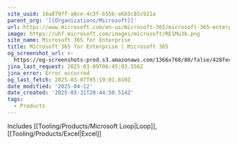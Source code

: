 ```yaml
---
site_uuid: 16a8797f-a8ce-4c3f-b55b-a6b5c85c921a
parent_org: '[[Organizations/Microsoft]]'
url: https://www.microsoft.com/en-us/microsoft-365/microsoft-365-enterprise
image: https://uhf.microsoft.com/images/microsoft/RE1Mu3b.png
site_name: Microsoft 365 for Enterprise
title: Microsoft 365 for Enterprise | Microsoft 365
og_screenshot_url: >-
  https://og-screenshots-prod.s3.amazonaws.com/1366x768/80/false/428fecd2c2b3d4a9bd30548260a1c1ee91670991b55b0981b1a2e25000539143.jpeg
jina_last_request: 2025-03-09T06:45:03.556Z
jina_error: Error occurred
og_last_fetch: 2025-03-07T05:19:01.810Z
date_modified: '2025-04-12'
date_created: '2025-03-31T20:44:50.514Z'
tags:
  - Products
---
```



























Includes [[Tooling/Products/Microsoft Loop|Loop]], [[Tooling/Products/Excel|Excel]]



